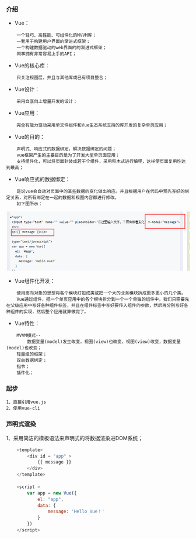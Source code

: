 ### 介绍

* Vue：
```
    一个轻巧、高性能、可组件化的MVVM库；
    一套用于构建用户界面的渐进式框架；
    一个构建数据驱动的web界面的的渐进式框架；
    同事拥有非常容易上手的API；
```
* Vue的核心库：
```
    只关注视图层，并且与其他库或已有项目整合；
```
* Vue设计：
```
    采用自底向上增量开发的设计；
```
* Vue应用：
```
    完全有能力驱动采用单文件组件和Vue生态系统支持的库开发的复杂单页应用；
```
* Vue的目的：
```
    声明式、响应式的数据绑定，解决数据绑定的问题；
    vue框架产生的主要目的是为了开发大型单页面应用；
    支持组件化，可以将页面封装成若干个组件，采用积木式进行编程，这样使页面复用性达到最高；
```
* Vue响应式的数据绑定：
```
    是说vue会自动对页面中的某些数据的变化做出响应。并且根据用户在代码中预先写好的绑定关系，对所有绑定在一起的数据和视图内容都进行修改。
    如下图所示：
```
![image](https://github.com/guopingping/Vue/blob/master/img/first.png)
* Vue组件化开发：
```
    使用面向对象的思想将各个模块打包成类或把一个大的业务模块拆成更多更小的几个类。
    Vue通过组件，把一个单页应用中的各个模块拆分到一个一个单独的组件中，我们只需要先在父级应用中写好各种组件标签，并且在组件标签中写好要传入组件的参数，然后再分别写好各种组件的实现，然后整个应用就算做完了。
```
* Vue特性：
```
    MVVM模式--
        数据变量(model)发生改变，视图(view)也改变，视图(view)改变，数据变量(model)也改变；
    轻量级的框架；
    双向数据绑定；
    指令；
    插件化；
```

### 起步
```
1、直接引用vue.js
2、使用vue-cli
```

### 声明式渲染
1、采用简洁的模板语法来声明式的将数据渲染进DOM系统；
```javaScript
    <template>
        <div id = "app" > 
            {{ message }} 
        </div> 
    </template>

    <script >
        var app = new Vue({
            el: "app",
            data: {
                message: 'Hello Vue！'
            }
        }) 
    </script>
```


